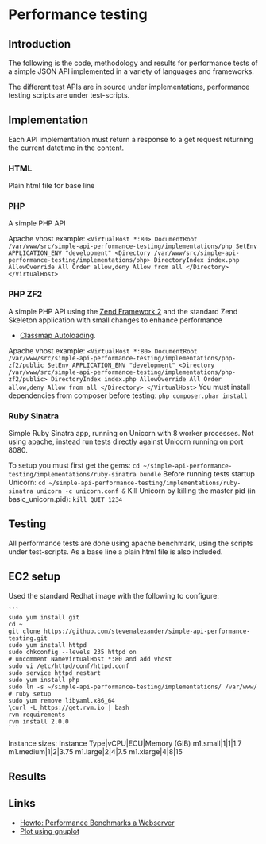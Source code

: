 # Performance testing

## Introduction

The following is the code, methodology and results for performance tests of a simple JSON API implemented in a variety of languages and frameworks.

The different test APIs are in source under implementations, performance testing scripts are under test-scripts.

## Implementation

Each API implementation must return a response to a get request returning the current datetime in the content.

### HTML

Plain html file for base line

### PHP

A simple PHP API

Apache vhost example:
    ```
    <VirtualHost *:80>
        DocumentRoot /var/www/src/simple-api-performance-testing/implementations/php
        SetEnv APPLICATION_ENV "development"
        <Directory /var/www/src/simple-api-performance-testing/implementations/php>
            DirectoryIndex index.php
            AllowOverride All
            Order allow,deny
            Allow from all
        </Directory>
    </VirtualHost>
    ```

### PHP ZF2

A simple PHP API using the [Zend Framework 2](http://framework.zend.com/) and the standard Zend Skeleton application with small changes to enhance performance
- [Classmap Autoloading](http://samminds.com/2012/11/zf2-performance-quicktipp-2-classmap-autoloading).

Apache vhost example:
    ```
    <VirtualHost *:80>
        DocumentRoot /var/www/src/simple-api-performance-testing/implementations/php-zf2/public
        SetEnv APPLICATION_ENV "development"
        <Directory /var/www/src/simple-api-performance-testing/implementations/php-zf2/public>
            DirectoryIndex index.php
            AllowOverride All
            Order allow,deny
            Allow from all
        </Directory>
    </VirtualHost>
    ```
You must install dependencies from composer before testing:
    ```
    php composer.phar install
    ```

### Ruby Sinatra

Simple Ruby Sinatra app, running on Unicorn with 8 worker processes. Not using apache, instead run tests directly against Unicorn running on port 8080.

To setup you must first get the gems:
    ```
    cd ~/simple-api-performance-testing/implementations/ruby-sinatra
    bundle
    ```
Before running tests startup Unicorn:
    ```
    cd ~/simple-api-performance-testing/implementations/ruby-sinatra
    unicorn -c unicorn.conf &
    ```
Kill Unicorn by killing the master pid (in basic_unicorn.pid):
    ```
    kill QUIT 1234
    ```

## Testing

All performance tests are done using apache benchmark, using the scripts under test-scripts. As a base line a plain html file is also included.

## EC2 setup

Used the standard Redhat image with the following to configure:

    ```
    sudo yum install git
    cd ~
    git clone https://github.com/stevenalexander/simple-api-performance-testing.git
    sudo yum install httpd
    sudo chkconfig --levels 235 httpd on
    # uncomment NameVirtualHost *:80 and add vhost
    sudo vi /etc/httpd/conf/httpd.conf
    sudo service httpd restart
    sudo yum install php
    sudo ln -s ~/simple-api-performance-testing/implementations/ /var/www/
    # ruby setup
    sudo yum remove libyaml.x86_64
    \curl -L https://get.rvm.io | bash
    rvm requirements
    rvm install 2.0.0
    ```

Instance sizes:
Instance Type|vCPU|ECU|Memory (GiB)
m1.small|1|1|1.7
m1.medium|1|2|3.75
m1.large|2|4|7.5
m1.xlarge|4|8|15

## Results


## Links
* [Howto: Performance Benchmarks a Webserver](http://www.cyberciti.biz/tips/howto-performance-benchmarks-a-web-server.html)
* [Plot using gnuplot](http://tjholowaychuk.com/post/543349452/apachebench-gnuplot-graphing-benchmarks)